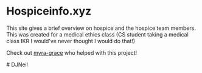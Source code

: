 # Hospiceinfo.xyz
This site gives a brief overview on hospice and the hospice team members. This was created for a medical ethics class (CS student taking a medical class IKR I would've never thought I would do that!)

Check out [myra-grace](https://github.com/myra-grace) who helped with this project!

\# DJNeil

